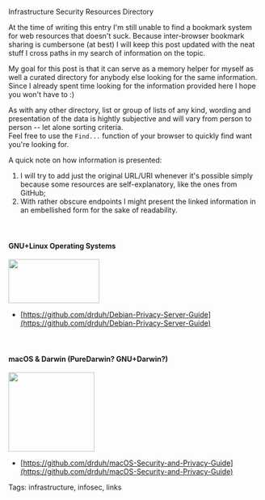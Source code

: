Infrastructure Security Resources Directory

At the time of writing this entry I'm still unable to find a bookmark system for web resources that doesn't suck. Because inter-browser bookmark sharing is cumbersone (at best) I will keep this post updated with the neat stuff I cross paths in my search of information on the topic.

My goal for this post is that it can serve as a memory helper for myself as well a curated directory for anybody else looking for the same information.
<br/>Since I already spent time looking for the information provided here I hope you won't have to :)

As with any other directory, list or group of lists of any kind, wording and presentation of the data is hightly subjective and will vary from person to person -- let alone sorting criteria.
<br/>Feel free to use the ```Find...``` function of your browser to quickly find want you're looking for.

A quick note on how information is presented:

1. I will try to add just the original URL/URI whenever it's possible simply because some resources are self-explanatory, like the ones from GitHub;
2. With rather obscure endpoints I might present the linked information in an embellished form for the sake of readability. 
<br/><br/><br/>

#### GNU+Linux Operating Systems

<img src="https://raw.githubusercontent.com/i90rr/i90rr.github.io/master/resources/img/debian-logo1.png" style="width: 180px; height: 87px">
<br/>

* [https://github.com/drduh/Debian-Privacy-Server-Guide](https://github.com/drduh/Debian-Privacy-Server-Guide)
<br/><br/><br/>

#### macOS & Darwin (PureDarwin? GNU+Darwin?)

<img src="https://raw.githubusercontent.com/i90rr/i90rr.github.io/master/resources/img/Mac-OS-logo1.jpeg" style="width: 170px; height: 157px">
<br/>

* [https://github.com/drduh/macOS-Security-and-Privacy-Guide](https://github.com/drduh/macOS-Security-and-Privacy-Guide)

Tags: infrastructure, infosec, links
